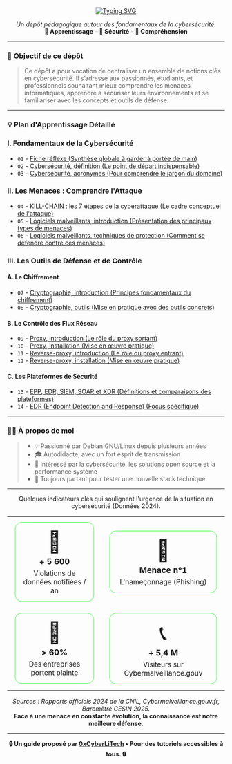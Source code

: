 <div align="center">

<a href="https://github.com/0xCyberLiTech">
  <img src="https://readme-typing-svg.herokuapp.com?font=Fira+Code&size=32&pause=1000&color=33FF33&center=true&vCenter=true&width=650&lines=CYBERSÉCURITÉ;Fondamentaux+%26+Bonnes+Pratiques;Apprendre+•+Comprendre+•+Sécuriser" alt="Typing SVG" />
</a>

<p align="center">
  <em>Un dépôt pédagogique autour des fondamentaux de la cybersécurité.</em><br>
  <b>📘 Apprentissage – 🔐 Sécurité – 🧠 Compréhension</b>
</p>

</div>

---

### 🎯 **Objectif de ce dépôt**

> Ce dépôt a pour vocation de centraliser un ensemble de notions clés en cybersécurité. Il s’adresse aux passionnés, étudiants, et professionnels souhaitant mieux comprendre les menaces informatiques, apprendre à sécuriser leurs environnements et se familiariser avec les concepts et outils de défense.

---

### 💡 **Plan d'Apprentissage Détaillé**

<h3 align="left">I. Fondamentaux de la Cybersécurité</h3>

* `01` - [Fiche réflexe (Synthèse globale à garder à portée de main)](CYBERSECURITE-FICHE-REFLEX.md)
* `02` - [Cybersécurité, définition (Le point de départ indispensable)](CYBERSECURITE-definition.md)
* `03` - [Cybersécurité, acronymes (Pour comprendre le jargon du domaine)](CYBERSECURITE-ACRONYMES.md)

<h3 align="left">II. Les Menaces : Comprendre l'Attaque</h3>

* `04` - [KILL-CHAIN : les 7 étapes de la cyberattaque (Le cadre conceptuel de l'attaque)](CYBERSECURITE-KILL-CHAIN.md)
* `05` - [Logiciels malveillants, introduction (Présentation des principaux types de menaces)](CYBERSECURITE-LOGICIELS-MALVEILLANTS-introduction.md)
* `06` - [Logiciels malveillants, techniques de protection (Comment se défendre contre ces menaces)](CYBERSECURITE-LOGICIELS-MALVEILLANTS-techniques_de_protection.md)

<h3 align="left">III. Les Outils de Défense et de Contrôle</h3>

<h4>A. Le Chiffrement</h4>

* `07` - [Cryptographie, introduction (Principes fondamentaux du chiffrement)](CYBERSECURITE-CRYPTOGRAPHIE-introduction.md)
* `08` - [Cryptographie, outils (Mise en pratique avec des outils concrets)](CYBERSECURITE-CRYPTOGRAPHIE-outils.md)

<h4>B. Le Contrôle des Flux Réseau</h4>

* `09` - [Proxy, introduction (Le rôle du proxy sortant)](CYBERSECURITE-PROXY-introduction.md)
* `10` - [Proxy, installation (Mise en œuvre pratique)](CYBERSECURITE-PROXY-installation.md)
* `11` - [Reverse-proxy, introduction (Le rôle du proxy entrant)](CYBERSECURITE-REVERSE-PROXY-introduction.md)
* `12` - [Reverse-proxy, installation (Mise en œuvre pratique)](CYBERSECURITE-REVERSE-PROXY-installation.md)

<h4>C. Les Plateformes de Sécurité</h4>

* `13` - [EPP, EDR, SIEM, SOAR et XDR (Définitions et comparaisons des plateformes)](CYBERSECURITE-EPP-EDR-SIEM-SOAR-et-XDR-comprendre-la-différence-entre-ces-acronymes.md)
* `14` - [EDR (Endpoint Detection and Response) (Focus spécifique)](CYBERSECURITE-EDR.md)

---

### 👨‍💻 **À propos de moi**

> * 💡 Passionné par Debian GNU/Linux depuis plusieurs années
> * 🎓 Autodidacte, avec un fort esprit de transmission
> * 🔐 Intéressé par la cybersécurité, les solutions open source et la performance système
> * 🧪 Toujours partant pour tester une nouvelle stack technique

---

<p align="center">
  Quelques indicateurs clés qui soulignent l'urgence de la situation en cybersécurité (Données 2024).
</p>

<table align="center" border="0" cellpadding="0" cellspacing="0">
<tr align="center">
<td>
  <div align="center" style="margin: 10px; padding: 15px; border: 1px solid #33FF33; border-radius: 15px;">
    <p style="font-size: 48px; margin: 0;">🚨</p>
    <h3 style="margin: 5px 0;">+ 5 600</h3>
    <p style="margin: 0;">Violations de données notifiées / an</p>
  </div>
</td>
<td>
  <div align="center" style="margin: 10px; padding: 15px; border: 1px solid #33FF33; border-radius: 15px;">
    <p style="font-size: 48px; margin: 0;">🎣</p>
    <h3 style="margin: 5px 0;">Menace n°1</h3>
    <p style="margin: 0;">L'hameçonnage (Phishing)</p>
  </div>
</td>
</tr>
<tr align="center">
<td>
  <div align="center" style="margin: 10px; padding: 15px; border: 1px solid #33FF33; border-radius: 15px;">
    <p style="font-size: 48px; margin: 0;">🏢</p>
    <h3 style="margin: 5px 0;">> 60%</h3>
    <p style="margin: 0;">Des entreprises portent plainte</p>
  </div>
</td>
<td>
  <div align="center" style="margin: 10px; padding: 15px; border: 1px solid #33FF33; border-radius: 15px;">
    <p style="font-size: 48px; margin: 0;">📞</p>
    <h3 style="margin: 5px 0;">+ 5,4 M</h3>
    <p style="margin: 0;">Visiteurs sur Cybermalveillance.gouv</p>
  </div>
</td>
</tr>
</table>

<p align="center">
  <i>Sources : Rapports officiels 2024 de la CNIL, Cybermalveillance.gouv.fr, Baromètre CESIN 2025.</i>
  <br>
  <b>Face à une menace en constante évolution, la connaissance est notre meilleure défense.</b>
</p>

---

<p align="center">
  <b>🔒 Un guide proposé par <a href="https://github.com/0xCyberLiTech">0xCyberLiTech</a> • Pour des tutoriels accessibles à tous. 🔒</b>
</p>
